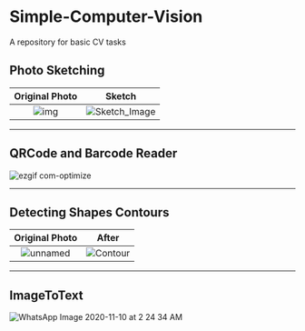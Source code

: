 # Simple-Computer-Vision
A repository for basic CV tasks

## Photo Sketching
Original Photo             |  Sketch
:-------------------------:|:-------------------------:
![img](https://user-images.githubusercontent.com/57441828/90988778-b0f5ad80-e595-11ea-86a3-6e2be9384b18.jpg)  |  ![Sketch_Image](https://user-images.githubusercontent.com/57441828/90988914-c4554880-e596-11ea-9e37-14c35b13888a.jpg)

-----

## QRCode and Barcode Reader

![ezgif com-optimize](https://user-images.githubusercontent.com/57441828/91080198-78ada800-e645-11ea-9e71-ed803522aabc.gif)

---

## Detecting Shapes Contours

Original Photo             |  After
:-------------------------:|:-------------------------:
 ![unnamed](https://user-images.githubusercontent.com/57441828/91242573-1b4e4f80-e748-11ea-87a8-afb0f9c1aac8.jpg)                          | ![Contour](https://user-images.githubusercontent.com/57441828/91242558-0e316080-e748-11ea-8854-589e683f59ee.jpg)
 
 
-----

## ImageToText

![WhatsApp Image 2020-11-10 at 2 24 34 AM](https://user-images.githubusercontent.com/57441828/107434813-ebe3a180-6b33-11eb-95c7-38fcc5a83de1.jpeg)
    
